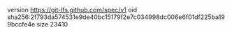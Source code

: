 version https://git-lfs.github.com/spec/v1
oid sha256:2f793da574531e9de40bc15179f2e7c034998dc006e6f01df225ba199bccfe4e
size 23410
